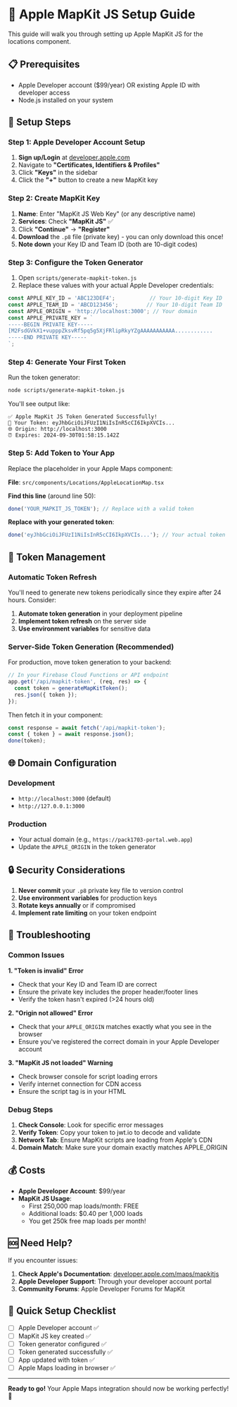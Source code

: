 # 🍎 Apple MapKit JS Setup Guide

This guide will walk you through setting up Apple MapKit JS for the locations component.

## 📋 Prerequisites

- Apple Developer account ($99/year) OR existing Apple ID with developer access
- Node.js installed on your system

## 🚀 Setup Steps

### Step 1: Apple Developer Account Setup

1. **Sign up/Login** at [developer.apple.com](https://developer.apple.com)
2. Navigate to **"Certificates, Identifiers & Profiles"**
3. Click **"Keys"** in the sidebar
4. Click the **"+"** button to create a new MapKit key

### Step 2: Create MapKit Key

1. **Name**: Enter "MapKit JS Web Key" (or any descriptive name)
2. **Services**: Check **"MapKit JS"** ✅
3. Click **"Continue"** → **"Register"**
4. **Download** the `.p8` file (private key) - you can only download this once!
5. **Note down** your Key ID and Team ID (both are 10-digit codes)

### Step 3: Configure the Token Generator

1. Open `scripts/generate-mapkit-token.js`
2. Replace these values with your actual Apple Developer credentials:

```javascript
const APPLE_KEY_ID = 'ABC123DEF4';           // Your 10-digit Key ID
const APPLE_TEAM_ID = 'ABCD123456';         // Your 10-digit Team ID
const APPLE_ORIGIN = 'http://localhost:3000'; // Your domain
const APPLE_PRIVATE_KEY = `
-----BEGIN PRIVATE KEY-----
[M2FsdGVkX1+vupppZksvRf5pq5g5XjFRlipRkyYZgAAAAAAAAAAA............
-----END PRIVATE KEY-----
`;
```

### Step 4: Generate Your First Token

Run the token generator:
```bash
node scripts/generate-mapkit-token.js
```

You'll see output like:
```
✅ Apple MapKit JS Token Generated Successfully!
🔑 Your Token: eyJhbGciOiJFUzI1NiIsInR5cCI6IkpXVCIs...
🌐 Origin: http://localhost:3000
⏰ Expires: 2024-09-30T01:58:15.142Z
```

### Step 5: Add Token to Your App

Replace the placeholder in your Apple Maps component:

**File**: `src/components/Locations/AppleLocationMap.tsx`

**Find this line** (around line 50):
```javascript
done('YOUR_MAPKIT_JS_TOKEN'); // Replace with a valid token
```

**Replace with your generated token**:
```javascript
done('eyJhbGciOiJFUzI1NiIsInR5cCI6IkpXVCIs...'); // Your actual token
```

## 🔄 Token Management

### Automatic Token Refresh
You'll need to generate new tokens periodically since they expire after 24 hours. Consider:

1. **Automate token generation** in your deployment pipeline
2. **Implement token refresh** on the server side
3. **Use environment variables** for sensitive data

### Server-Side Token Generation (Recommended)
For production, move token generation to your backend:

```javascript
// In your Firebase Cloud Functions or API endpoint
app.get('/api/mapkit-token', (req, res) => {
  const token = generateMapKitToken();
  res.json({ token });
});
```

Then fetch it in your component:
```javascript
const response = await fetch('/api/mapkit-token');
const { token } = await response.json();
done(token);
```

## 🌐 Domain Configuration

### Development
- `http://localhost:3000` (default)
- `http://127.0.0.1:3000`

### Production
- Your actual domain (e.g., `https://pack1703-portal.web.app`)
- Update the `APPLE_ORIGIN` in the token generator

## 🔒 Security Considerations

1. **Never commit** your `.p8` private key file to version control
2. **Use environment variables** for production keys
3. **Rotate keys annually** or if compromised
4. **Implement rate limiting** on your token endpoint

## 🐛 Troubleshooting

### Common Issues

**1. "Token is invalid" Error**
- Check that your Key ID and Team ID are correct
- Ensure the private key includes the proper header/footer lines
- Verify the token hasn't expired (>24 hours old)

**2. "Origin not allowed" Error**
- Check that your `APPLE_ORIGIN` matches exactly what you see in the browser
- Ensure you've registered the correct domain in your Apple Developer account

**3. "MapKit JS not loaded" Warning**
- Check browser console for script loading errors
- Verify internet connection for CDN access
- Ensure the script tag is in your HTML

### Debug Steps

1. **Check Console**: Look for specific error messages
2. **Verify Token**: Copy your token to jwt.io to decode and validate
3. **Network Tab**: Ensure MapKit scripts are loading from Apple's CDN
4. **Domain Match**: Make sure your domain exactly matches APPLE_ORIGIN

## 💰 Costs

- **Apple Developer Account**: $99/year
- **MapKit JS Usage**: 
  - First 250,000 map loads/month: FREE
  - Additional loads: $0.40 per 1,000 loads
  - You get 250k free map loads per month!

## 🆘 Need Help?

If you encounter issues:

1. **Check Apple's Documentation**: [developer.apple.com/maps/mapkitjs](https://developer.apple.com/maps/mapkitjs)
2. **Apple Developer Support**: Through your developer account portal
3. **Community Forums**: Apple Developer Forums for MapKit

## 🎯 Quick Setup Checklist

- [ ] Apple Developer account ✅
- [ ] MapKit JS key created ✅
- [ ] Token generator configured ✅
- [ ] Token generated successfully ✅
- [ ] App updated with token ✅
- [ ] Apple Maps loading in browser ✅

---

**Ready to go!** Your Apple Maps integration should now be working perfectly! 🎉


